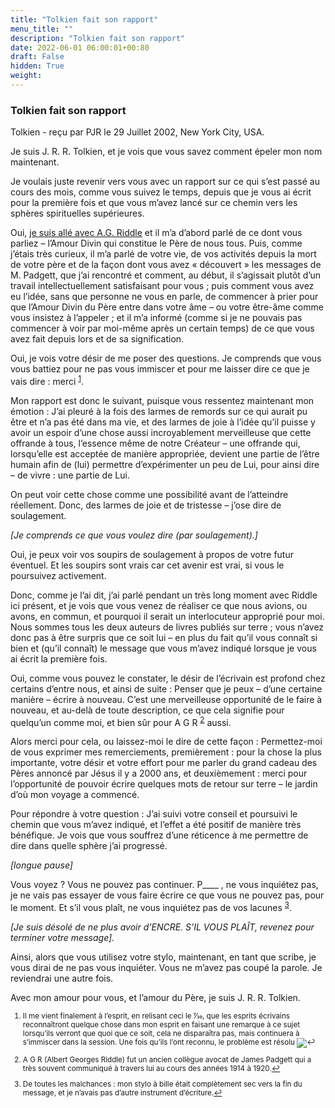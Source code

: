 ```yaml
---
title: "Tolkien fait son rapport"
menu_title: ""
description: "Tolkien fait son rapport"
date: 2022-06-01 06:00:01+00:80
draft: False
hidden: True
weight:
---
```

### Tolkien fait son rapport

Tolkien - reçu par PJR le 29 Juillet 2002, New York City, USA.

Je suis J. R. R. Tolkien, et je vois que vous savez comment épeler mon nom maintenant.

Je voulais juste revenir vers vous avec un rapport sur ce qui s’est passé au cours des mois, comme vous suivez le temps, depuis que je vous ai écrit pour la première fois et que vous m’avez lancé sur ce chemin vers les sphères spirituelles supérieures.

Oui, [je suis allé avec A.G. Riddle](/fr-contemporary-messages/fr-contemporary-messages-by-date-order/fr-contemporary-messages-2002/fr-2002-1-17-1-pjr-tolkien/) et il m’a d’abord parlé de ce dont vous parliez – l’Amour Divin qui constitue le Père de nous tous. Puis, comme j’étais très curieux, il m’a parlé de votre vie, de vos activités depuis la mort de votre père et de la façon dont vous avez  « découvert » les messages de M. Padgett, que j’ai rencontré et comment, au début, il s’agissait plutôt d’un travail intellectuellement satisfaisant pour vous ; puis comment vous avez eu l’idée, sans que personne ne vous en parle, de commencer à prier pour que l’Amour Divin du Père entre dans votre âme – ou votre être-âme comme vous insistez à l’appeler ; et il m’a informé (comme si je ne pouvais pas commencer à voir par moi-même après un certain temps) de ce que vous avez fait depuis lors et de sa signification.

Oui, je vois votre désir de me poser des questions. Je comprends que vous vous battiez pour ne pas vous immiscer et pour me laisser dire ce que je vais dire : merci <sup id="a1">[1](#f1)</sup>.

Mon rapport est donc le suivant, puisque vous ressentez maintenant mon émotion : J’ai pleuré à la fois des larmes de remords sur ce qui aurait pu être et n’a pas été dans ma vie, et des larmes de joie à l’idée qu’il puisse y avoir un espoir d’une chose aussi incroyablement merveilleuse que cette offrande à tous, l’essence même de notre Créateur – une offrande qui, lorsqu’elle est acceptée de manière appropriée, devient une partie de l’être humain afin de (lui) permettre d’expérimenter un peu de Lui, pour ainsi dire – de vivre : une partie de Lui.

On peut voir cette chose comme une possibilité avant de l’atteindre réellement. Donc, des larmes de joie et de tristesse – j’ose dire de soulagement.

*[Je comprends ce que vous voulez dire (par soulagement).]*

Oui, je peux voir vos soupirs de soulagement à propos de votre futur éventuel. Et les soupirs sont vrais car cet avenir est vrai, si vous le poursuivez activement.

Donc, comme je l’ai dit, j’ai parlé pendant un très long moment avec Riddle ici présent, et je vois que vous venez de réaliser ce que nous avions, ou avons, en commun, et pourquoi il serait un interlocuteur approprié pour moi. Nous sommes tous les deux auteurs de livres publiés sur terre ; vous n’avez donc pas à être surpris que ce soit lui – en plus du fait qu’il vous connaît si bien et (qu’il connaît) le message que vous m’avez indiqué lorsque je vous ai écrit la première fois.

Oui, comme vous pouvez le constater, le désir de l’écrivain est profond chez certains d’entre nous, et ainsi de suite : Penser que je peux – d’une certaine manière – écrire à nouveau. C’est une merveilleuse opportunité de le faire à nouveau, et au-delà de toute description, ce que cela signifie pour quelqu’un comme moi, et bien sûr pour A G R <sup id="a2">[2](#f2)</sup> aussi.

Alors merci pour cela, ou laissez-moi le dire de cette façon : Permettez-moi de vous exprimer mes remerciements, premièrement : pour la chose la plus importante, votre désir et votre effort pour me parler du grand cadeau des Pères annoncé par Jésus il y a 2000 ans, et deuxièmement : merci pour l’opportunité de pouvoir écrire quelques mots de retour sur terre – le jardin d’où mon voyage a commencé.

Pour répondre à votre question : J’ai suivi votre conseil et poursuivi le chemin que vous m’avez indiqué, et l’effet a été positif de manière très bénéfique. Je vois que vous souffrez d’une réticence à me permettre de dire dans quelle sphère j’ai progressé.

*[longue pause]*

Vous voyez ? Vous ne pouvez pas continuer. P____ , ne vous inquiétez pas, je ne vais pas essayer de vous faire écrire ce que vous ne pouvez pas, pour le moment. Et s’il vous plaît, ne vous inquiétez pas de vos lacunes <sup id="a3">[3](#f3)</sup>.

*[Je suis désolé de ne plus avoir d’ENCRE. S’IL VOUS PLAÎT, revenez pour terminer votre message].*

Ainsi, alors que vous utilisez votre stylo, maintenant, en tant que scribe, je vous dirai de ne pas vous inquiéter. Vous ne m’avez pas coupé la parole. Je reviendrai une autre fois.

Avec mon amour pour vous, et l’amour du Père, je suis J. R. R. Tolkien.
<small>

1. <large id="f1"> Il me vient finalement à l’esprit, en relisant ceci le 7⁄30, que les esprits écrivains reconnaîtront quelque chose dans mon esprit en faisant une remarque à ce sujet lorsqu’ils verront que quoi que ce soit, cela ne disparaîtra pas, mais continuera à s’immiscer dans la session. Une fois qu’ils l’ont reconnu, le problème est résolu ![↩](#a1)

2. <large id="f2"> A G R (Albert Georges Riddle) fut un ancien collègue avocat de James Padgett qui a très souvent communiqué à travers lui au cours des années 1914 à 1920.[↩](#a2)

3. <large id="f3"> De toutes les malchances : mon stylo à bille était complètement sec vers la fin du message, et je n’avais pas d’autre instrument d’écriture.[↩](#a3)

